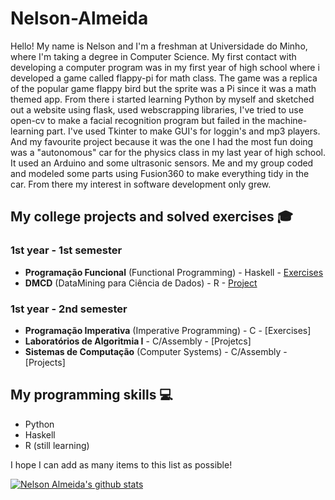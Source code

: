 # Nelson-Almeida 
Hello! My name is Nelson and I'm a freshman at Universidade do Minho, where I'm taking a degree in Computer Science.
My first contact with developing a computer program was in my first year of high school where i developed a game called flappy-pi for math class. The game was a replica of the popular game flappy bird but the sprite was a Pi since it was a math themed app. From there i started learning Python by myself and sketched out a website using flask, used webscrapping libraries, I've tried to use open-cv to make a facial recognition program but failed in the machine-learning part. I've used Tkinter to make GUI's for loggin's and mp3 players. And my favourite project because it was the one I had the most fun doing was a "autonomous" car for the physics class in my last year of high school. It used an Arduino and some ultrasonic sensors. Me and my group coded and modeled some parts using Fusion360 to make everything tidy in the car.
From there my interest in software development only grew.


## My college projects and solved exercises 🎓 
### 1st year - 1st semester 
- **Programação Funcional** (Functional Programming) - Haskell - [Exercises](https://github.com/NelsonAlmeida-18/UniversidadePF) 
- **DMCD** (DataMining para Ciência de Dados) - R - [Project](https://github.com/NelsonAlmeida-18/DMCD)

### 1st year - 2nd semester 
- **Programação Imperativa** (Imperative Programming) - C - [Exercises]
- **Laboratórios de Algoritmia I** - C/Assembly - [Projetcs]
- **Sistemas de Computação** (Computer Systems) - C/Assembly - [Projects] 


## My programming skills 💻 
- Python 
- Haskell 
- R (still learning) 

I hope I can add as many items to this list as possible!





[![Nelson Almeida's github stats](https://github-readme-stats.vercel.app/api?username=NelsonAlmeida-18)](https://github.com/anuraghazra/github-readme-stats)

